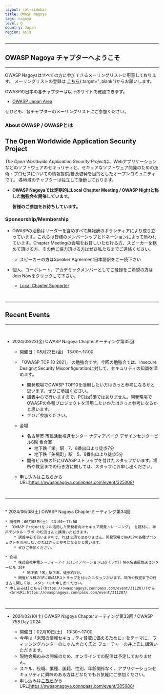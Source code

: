 ```yaml
---
layout: col-sidebar
title: OWASP Nagoya
tags: nagoya
level: 0
country: Japan
region: Asia
---
```


<hr>

## OWASP Nagoya チャプターへようこそ

<hr>

OWASP Nagoyaはすべての方に参加できるメーリングリストに用意しております。
メーリングリストの登録は
[こちら](https://groups.google.com/a/owasp.org/forum/?hl=ja#!forum/nagoya-chapter){:target="_blank"}からお願いします。


OWASPの日本の各チャプターは以下のサイトで確認できます。
* [OWASP Japan Area](https://owasp.org/chapters/#Asia)

ぜひとも、各チャプターのメーリングリストにご参加ください。


### About OWASP / OWASPとは

## The Open Worldwide Application Security Project
*The Open Worldwide Application Security Project*は、Webアプリケーションなどのソフトウェアのセキュリティと、セキュアなソフトウェア開発のための技術・プロセスについての情報提供/普及啓発を目的としたオープンコミュニティです。
各地域のチャプターは独立して活動しております。

* **OWASP Nagoyaでは定期的にLocal Chapter Meeting / OWASP Nightと称した勉強会を開催しています。**

    **皆様のご参加をお待ちしています。** 

### Sponsorship/Membership

* OWASPの活動はリーダーを含めすべて無報酬のボランティアにより成り立っています。これらは皆様のメンバーシップとドネーションによって賄われています。Chapter Meetingの会場をお貸しいただける方、スピーカーを務めて頂ける方、その他ご協力頂ける方はぜひ私たちまでご連絡ください。
   * スピーカーの方はSpeaker Agreement日本語訳をご一読下さい

* 個人、コーポレート、アカデミックメンバーとしてご登録をご希望の方はJoin Nowをクリックして下さい。
    * [Local Chapter Supporter](https://owasp.org/donate/?reponame=www-chapter-nagoya&title=OWASP+Nagoya)

<br>
<hr>

## Recent Events 
<hr>
<br>

 * 2024/08/23(金)  OWASP Nagoya Chapterミーティング第35回

    * 開催日：08月23日(金)　13:00〜17:00
    * 「OWASP TOP 10 2021」 の勉強会です。今回の勉強会では、Insecure DesignとSecurity Misconfigurationに対して、セキュリティの知識を深めます。
        * 開発現場でOWASP TOP10を活用したい方はきっと参考になるかと思います。ぜひご参加ください。
        * 講義中心で行いますので、PCは必須ではありません。開発現場でOWASPの各種プロジェクトを活用したいかたはきっと参考になるかと思います。
        * ぜひご参加ください。
    
    * 会場
        * 名古屋市 市民活動推進センター ナディアパーク デザインセンタービル6階 集会室
            * 地下鉄「栄」駅　7、8番出口より徒歩7分
            * 地下鉄「矢場町」駅　5、6番出口より徒歩5分
        * 開催ビル棟の1FにOWASPストラップを付けたスタッフがいます。場所や教室までの行き方に関しては、スタッフにお申し出ください。    
    * 申し込みは[こちら](https://owaspnagoya.connpass.com/event/325008/)から
      <br>URL:https://owaspnagoya.connpass.com/event/325008/

<br>
<hr>
<br>
* 2024/06/08(土)  OWASP Nagoya Chapterミーティング第34回

    * 開催日：06月08日(土)　13:00〜17:00
    * 「OWASP Projectをフル活用した開発者向けセキュア開発トレーニング」 を題材に、神戸デジタル・ラボ の松田さんに講演いただきます。
        * 講義中心で行いますので、PCは必須ではありません。開発現場でOWASPの各種プロジェクトを活用したいかたはきっと参考になるかと思います。
        * ぜひご参加ください。
    
    * 会場
        * 株式会社中電シーティーアイ（CTIイノベーションLab（ラボ））NHK名古屋放送センタービル 20F
            * 地下鉄「栄」駅下車、徒歩約5分。
        * 開催ビル棟の1FにOWASPストラップを付けたスタッフがいます。場所や教室までの行き方に関しては、スタッフにお申し出ください。    
    * 申し込みは[こちら](https://owaspnagoya.connpass.com/event/311287/)から
      <br>URL:https://owaspnagoya.connpass.com/event/311287/


<br>
<hr>

* 2024/02/10(土)  OWASP Nagoya Chapterミーティング第33回 / OWASP 758 Day 2024

    * 開催日：02月10日(土)　13:30〜17:00
    * 今年は「未知の情報セキュリティ脅威に備えるために」をテーマに、 フィッシングハンターのにゃん☆たく氏と フューチャーの井上氏に講演いただきます。
    * 現地会場のみの開催のため、オンラインでの配信は予定しておりません。
    * スキル、役職、業種、国籍、性別、年齢関係なく、アプリケーションセキュリティに興味のある方はどなたでもお気軽にご参加ください。
    * 申し込みは[こちら](https://owaspnagoya.connpass.com/event/305686/)から
      <br>URL:https://owaspnagoya.connpass.com/event/305686/
